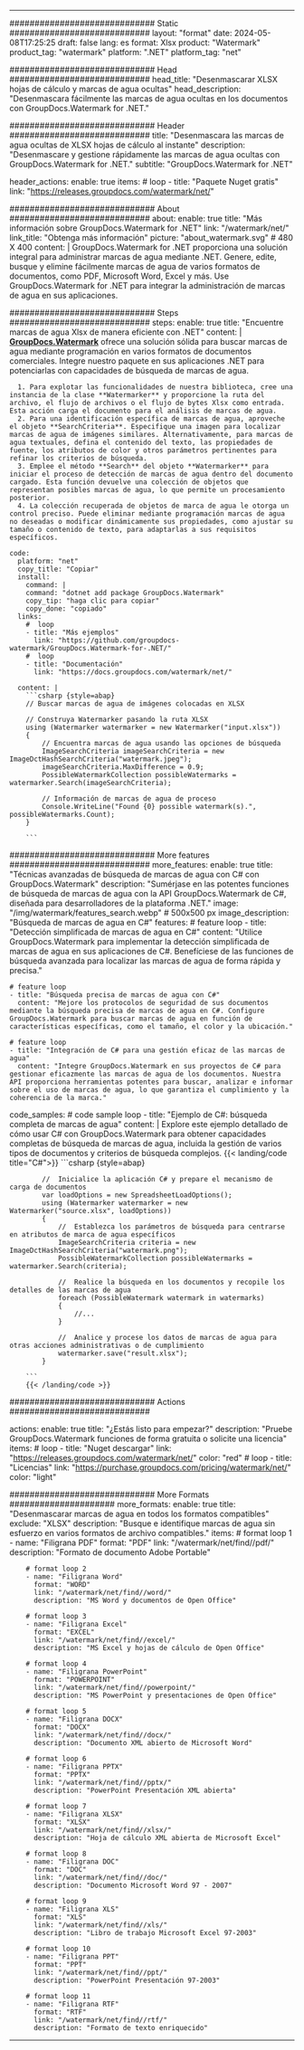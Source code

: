 
---
############################# Static ############################
layout: "format"
date:  2024-05-08T17:25:25
draft: false
lang: es
format: Xlsx
product: "Watermark"
product_tag: "watermark"
platform: ".NET"
platform_tag: "net"

############################# Head ############################
head_title: "Desenmascarar XLSX hojas de cálculo y marcas de agua ocultas"
head_description: "Desenmascara fácilmente las marcas de agua ocultas en los documentos con GroupDocs.Watermark for .NET."

############################# Header ############################
title: "Desenmascara las marcas de agua ocultas de XLSX hojas de cálculo al instante" 
description: "Desenmascare y gestione rápidamente las marcas de agua ocultas con GroupDocs.Watermark for .NET."
subtitle: "GroupDocs.Watermark for .NET" 

header_actions:
  enable: true
  items:
    #  loop
    - title: "Paquete Nuget gratis"
      link: "https://releases.groupdocs.com/watermark/net/"
      
############################# About ############################
about:
    enable: true
    title: "Más información sobre GroupDocs.Watermark for .NET"
    link: "/watermark/net/"
    link_title: "Obtenga más información"
    picture: "about_watermark.svg" # 480 X 400
    content: |
       GroupDocs.Watermark for .NET proporciona una solución integral para administrar marcas de agua mediante .NET. Genere, edite, busque y elimine fácilmente marcas de agua de varios formatos de documentos, como PDF, Microsoft Word, Excel y más. Use GroupDocs.Watermark for .NET para integrar la administración de marcas de agua en sus aplicaciones.

############################# Steps ############################
steps:
    enable: true
    title: "Encuentre marcas de agua Xlsx de manera eficiente con .NET"
    content: |
      **[GroupDocs.Watermark](https://products.groupdocs.com/watermark/net/)** ofrece una solución sólida para buscar marcas de agua mediante programación en varios formatos de documentos comerciales. Integre nuestro paquete en sus aplicaciones .NET para potenciarlas con capacidades de búsqueda de marcas de agua.
      
      1. Para explotar las funcionalidades de nuestra biblioteca, cree una instancia de la clase **Watermarker** y proporcione la ruta del archivo, el flujo de archivos o el flujo de bytes Xlsx como entrada. Esta acción carga el documento para el análisis de marcas de agua.
      2. Para una identificación específica de marcas de agua, aproveche el objeto **SearchCriteria**. Especifique una imagen para localizar marcas de agua de imágenes similares. Alternativamente, para marcas de agua textuales, defina el contenido del texto, las propiedades de fuente, los atributos de color y otros parámetros pertinentes para refinar los criterios de búsqueda.
      3. Emplee el método **Search** del objeto **Watermarker** para iniciar el proceso de detección de marcas de agua dentro del documento cargado. Esta función devuelve una colección de objetos que representan posibles marcas de agua, lo que permite un procesamiento posterior.
      4. La colección recuperada de objetos de marca de agua le otorga un control preciso. Puede eliminar mediante programación marcas de agua no deseadas o modificar dinámicamente sus propiedades, como ajustar su tamaño o contenido de texto, para adaptarlas a sus requisitos específicos.
   
    code:
      platform: "net"
      copy_title: "Copiar"
      install:
        command: |
        command: "dotnet add package GroupDocs.Watermark"
        copy_tip: "haga clic para copiar"
        copy_done: "copiado"
      links:
        #  loop
        - title: "Más ejemplos"
          link: "https://github.com/groupdocs-watermark/GroupDocs.Watermark-for-.NET/"
        #  loop
        - title: "Documentación"
          link: "https://docs.groupdocs.com/watermark/net/"
          
      content: |
        ```csharp {style=abap}
        // Buscar marcas de agua de imágenes colocadas en XLSX

        // Construya Watermarker pasando la ruta XLSX
        using (Watermarker watermarker = new Watermarker("input.xlsx"))
        {
            // Encuentra marcas de agua usando las opciones de búsqueda
            ImageSearchCriteria imageSearchCriteria = new ImageDctHashSearchCriteria("watermark.jpeg");
            imageSearchCriteria.MaxDifference = 0.9;
            PossibleWatermarkCollection possibleWatermarks = watermarker.Search(imageSearchCriteria);

            // Información de marcas de agua de proceso
            Console.WriteLine("Found {0} possible watermark(s).", possibleWatermarks.Count);
        }
        
        ```  

############################# More features ############################
more_features:
  enable: true
  title: "Técnicas avanzadas de búsqueda de marcas de agua con C# con GroupDocs.Watermark"
  description: "Sumérjase en las potentes funciones de búsqueda de marcas de agua con la API GroupDocs.Watermark de C#, diseñada para desarrolladores de la plataforma .NET."
  image: "/img/watermark/features_search.webp" # 500x500 px
  image_description: "Búsqueda de marcas de agua en C#"
  features:
    # feature loop
    - title: "Detección simplificada de marcas de agua en C#"
      content: "Utilice GroupDocs.Watermark para implementar la detección simplificada de marcas de agua en sus aplicaciones de C#. Benefíciese de las funciones de búsqueda avanzada para localizar las marcas de agua de forma rápida y precisa."

    # feature loop
    - title: "Búsqueda precisa de marcas de agua con C#"
      content: "Mejore los protocolos de seguridad de sus documentos mediante la búsqueda precisa de marcas de agua en C#. Configure GroupDocs.Watermark para buscar marcas de agua en función de características específicas, como el tamaño, el color y la ubicación."

    # feature loop
    - title: "Integración de C# para una gestión eficaz de las marcas de agua"
      content: "Integre GroupDocs.Watermark en sus proyectos de C# para gestionar eficazmente las marcas de agua de los documentos. Nuestra API proporciona herramientas potentes para buscar, analizar e informar sobre el uso de marcas de agua, lo que garantiza el cumplimiento y la coherencia de la marca."
      
  code_samples:
    # code sample loop
    - title: "Ejemplo de C#: búsqueda completa de marcas de agua"
      content: |
        Explore este ejemplo detallado de cómo usar C# con GroupDocs.Watermark para obtener capacidades completas de búsqueda de marcas de agua, incluida la gestión de varios tipos de documentos y criterios de búsqueda complejos.
        {{< landing/code title="C#">}}
        ```csharp {style=abap}
        
            //  Inicialice la aplicación C# y prepare el mecanismo de carga de documentos
            var loadOptions = new SpreadsheetLoadOptions();
            using (Watermarker watermarker = new Watermarker("source.xlsx", loadOptions))
            {
                //  Establezca los parámetros de búsqueda para centrarse en atributos de marca de agua específicos
                ImageSearchCriteria criteria = new ImageDctHashSearchCriteria("watermark.png");
                PossibleWatermarkCollection possibleWatermarks = watermarker.Search(criteria);

                //  Realice la búsqueda en los documentos y recopile los detalles de las marcas de agua
                foreach (PossibleWatermark watermark in watermarks)
                {
                    //...
                }

                //  Analice y procese los datos de marcas de agua para otras acciones administrativas o de cumplimiento
                watermarker.save("result.xlsx");
            }

        ```
        {{< /landing/code >}}


############################# Actions ############################

actions:
  enable: true
  title: "¿Estás listo para empezar?"
  description: "Pruebe GroupDocs.Watermark funciones de forma gratuita o solicite una licencia"
  items:
    #  loop
    - title: "Nuget descargar"
      link: "https://releases.groupdocs.com/watermark/net/"
      color: "red"
        #  loop
    - title: "Licencias"
      link: "https://purchase.groupdocs.com/pricing/watermark/net/"
      color: "light"


############################# More Formats #####################
more_formats:
    enable: true
    title: "Desenmascarar marcas de agua en todos los formatos compatibles"
    exclude: "XLSX"
    description: "Busque e identifique marcas de agua sin esfuerzo en varios formatos de archivo compatibles."
    items: 
        # format loop 1
        - name: "Filigrana PDF"
          format: "PDF"
          link: "/watermark/net/find//pdf/"
          description: "Formato de documento Adobe Portable"

        # format loop 2
        - name: "Filigrana Word"
          format: "WORD"
          link: "/watermark/net/find//word/"
          description: "MS Word y documentos de Open Office"
          
        # format loop 3
        - name: "Filigrana Excel"
          format: "EXCEL"
          link: "/watermark/net/find//excel/"
          description: "MS Excel y hojas de cálculo de Open Office"

        # format loop 4
        - name: "Filigrana PowerPoint"
          format: "POWERPOINT"
          link: "/watermark/net/find//powerpoint/"
          description: "MS PowerPoint y presentaciones de Open Office"

        # format loop 5
        - name: "Filigrana DOCX"
          format: "DOCX"
          link: "/watermark/net/find//docx/"
          description: "Documento XML abierto de Microsoft Word"
          
        # format loop 6
        - name: "Filigrana PPTX"
          format: "PPTX"
          link: "/watermark/net/find//pptx/"
          description: "PowerPoint Presentación XML abierta"
          
        # format loop 7
        - name: "Filigrana XLSX"
          format: "XLSX"
          link: "/watermark/net/find//xlsx/"
          description: "Hoja de cálculo XML abierta de Microsoft Excel"

        # format loop 8
        - name: "Filigrana DOC"
          format: "DOC"
          link: "/watermark/net/find//doc/"
          description: "Documento Microsoft Word 97 - 2007"

        # format loop 9
        - name: "Filigrana XLS"
          format: "XLS"
          link: "/watermark/net/find//xls/"
          description: "Libro de trabajo Microsoft Excel 97-2003"

        # format loop 10
        - name: "Filigrana PPT"
          format: "PPT"
          link: "/watermark/net/find//ppt/"
          description: "PowerPoint Presentación 97-2003"

        # format loop 11
        - name: "Filigrana RTF"
          format: "RTF"
          link: "/watermark/net/find//rtf/"
          description: "Formato de texto enriquecido"

---